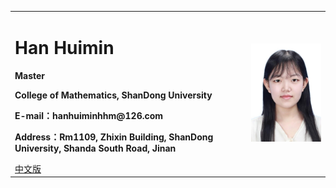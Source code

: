 <div>
<table border="0">
  <tr>
    <td>
      <h1>Han Huimin</h1>
      <p><b>Master</b></p>
      <p><b>College of Mathematics, ShanDong University</b></p>
      <p><b>E-mail：hanhuiminhhm@126.com</b></p>
      <p><b>Address：Rm1109, Zhixin Building, ShanDong University, Shanda South Road, Jinan</b></p>
      <a href="/index.html">中文版</a>
    </td>
    <td width="25%">
      <img src="/zhengjianzhao.jpg" width="100%">
    </td>
  </tr>
</table>
</div>
